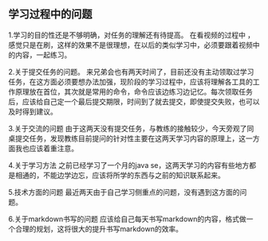 ##  学习过程中的问题

1.学习的目的性还是不够明确，对任务的理解还有待提高。
  在看视频的过程中 ，感觉只是在刷，这样的效果不是很理想，在以后的类似学习中，必须要跟着视频中的内容，一起练习。
  
2.关于提交任务的问题。
  来兄弟会也有两天时间了，目前还没有主动领取过学习任务，在这方面必须要想办法加强，现阶段的学习过程中，应该将理解各工具的工作原理放在首位，其次就是常用的命令，命令应该边练习边记忆。每次领取任务后，应该给自己定一个最后提交期限，时间到了就去提交，即使提交失败，也可以及时得到建议。

3.关于交流的问题
  由于这两天没有提交任务，与教练的接触较少，今天旁观了同桌提交任务，发现教练目前提问的针对性主要在这两天学习内容的原理上，这一方面我也应该着重注意。

4.关于学习方法
  之前已经学习了一个月的java se，这两天学习的内容有些地方都是相通的，不能边学边忘，应该将所学的东西与之前的知识联系起来。

5.技术方面的问题
  最近两天由于自己学习侧重点的问题，没有遇到这方面的问题。

6.关于markdown书写的问题
  应该给自己每天书写markdown的内容，格式做一个合理的规划，这将很大的提升书写markdown的效率。